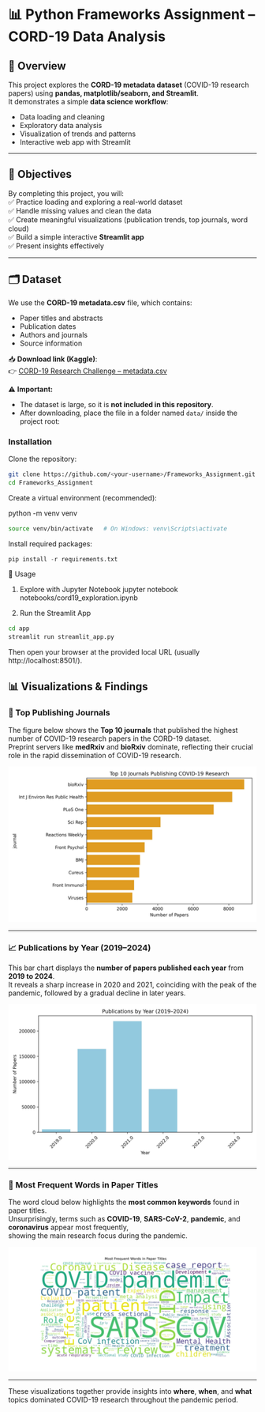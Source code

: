 # 📊 Python Frameworks Assignment – CORD-19 Data Analysis  

## 📖 Overview  
This project explores the **CORD-19 metadata dataset** (COVID-19 research papers) using **pandas, matplotlib/seaborn, and Streamlit**.  
It demonstrates a simple **data science workflow**:  
- Data loading and cleaning  
- Exploratory data analysis  
- Visualization of trends and patterns  
- Interactive web app with Streamlit  

---

## 🎯 Objectives  
By completing this project, you will:  
✅ Practice loading and exploring a real-world dataset  
✅ Handle missing values and clean the data  
✅ Create meaningful visualizations (publication trends, top journals, word cloud)  
✅ Build a simple interactive **Streamlit app**  
✅ Present insights effectively  

---

## 🗂 Dataset  

We use the **CORD-19 metadata.csv** file, which contains:  
- Paper titles and abstracts  
- Publication dates  
- Authors and journals  
- Source information  

📥 **Download link (Kaggle)**:  
👉 [CORD-19 Research Challenge – metadata.csv](https://www.kaggle.com/allen-institute-for-ai/CORD-19-research-challenge)  

⚠️ **Important:**  
- The dataset is large, so it is **not included in this repository**.  
- After downloading, place the file in a folder named `data/` inside the project root:  

### Installation

Clone the repository:

```bash
git clone https://github.com/<your-username>/Frameworks_Assignment.git
cd Frameworks_Assignment
```


Create a virtual environment (recommended):

python -m venv venv
```bash
source venv/bin/activate   # On Windows: venv\Scripts\activate
```


Install required packages:

```python
pip install -r requirements.txt
```

🚀 Usage
1. Explore with Jupyter Notebook
jupyter notebook notebooks/cord19_exploration.ipynb

2. Run the Streamlit App
```bash
cd app
streamlit run streamlit_app.py
```


Then open your browser at the provided local URL (usually http://localhost:8501/).

## 📊 Visualizations & Findings  

### 📰 Top Publishing Journals  
The figure below shows the **Top 10 journals** that published the highest number of COVID-19 research papers in the CORD-19 dataset.  
Preprint servers like **medRxiv** and **bioRxiv** dominate, reflecting their crucial role in the rapid dissemination of COVID-19 research.

![Top 10 Journals](Top_10_Journals_Publishing_COVID19_Research.jpg)

---

### 📈 Publications by Year (2019–2024)  
This bar chart displays the **number of papers published each year** from **2019 to 2024**.  
It reveals a sharp increase in 2020 and 2021, coinciding with the peak of the pandemic, followed by a gradual decline in later years.

![Publications by Year](publications_by_year.jpg)

---

### 🔑 Most Frequent Words in Paper Titles  
The word cloud below highlights the **most common keywords** found in paper titles.  
Unsurprisingly, terms such as **COVID-19**, **SARS-CoV-2**, **pandemic**, and **coronavirus** appear most frequently,  
showing the main research focus during the pandemic.

![Most Frequent Words](Most%20Frequent%20Words.jpg)

---

These visualizations together provide insights into **where**, **when**, and **what** topics dominated COVID-19 research throughout the pandemic period.

